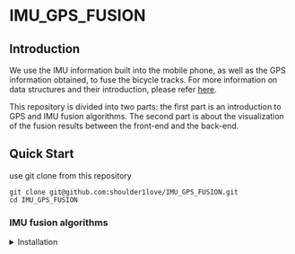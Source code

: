 # IMU_GPS_FUSION

## Introduction
We use the IMU information built into the mobile phone, as well as the GPS information obtained, to fuse the bicycle tracks.
For more information on data structures and their introduction, please refer [here](https://github.com/simra-project/dataset).

This repository is divided into two parts: the first part is an introduction to GPS and IMU fusion algorithms. The second part is about the visualization of the fusion results between the front-end and the back-end.

## Quick Start

use git clone from this repository
```shell
git clone git@github.com:shoulder1love/IMU_GPS_FUSION.git
cd IMU_GPS_FUSION
```

### IMU fusion algorithms

<details>
<summary>Installation</summary>

Build files from source.
```shell
cd IMU_GPS_FUSION_2023
mkdir -p build
cd build
```

Build files.
```shell
cmake ..
make
```
  
### Front- and Backend algorithms(Visualisation)

<details>
<summary>Installation</summary>

Install [Django](https://docs.djangoproject.com/zh-hans/4.1/topics/install/#installing-official-release) from source.
```shell
python3 -m pip install Django
```
Run the sever.
```shell
cd VIS_front_backend
python3 manage.py runserver
```

